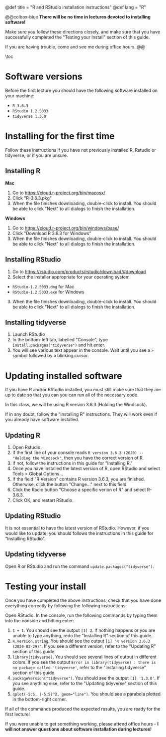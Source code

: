 @def title = "R and RStudio installation instructions"
@def lang = "R"

@@colbox-blue
**There will be no time in lectures devoted to installing software!**

Make sure you follow these directions closely, and make sure that you have successfully completed the "Testing your Install" section of this guide.

If you are having trouble, come and see me during office hours.
@@

\toc

# Software versions

Before the first lecture you should have the following software installed on your machine:
* `R 3.6.3`
* `RStudio 1.2.5033`
* `tidyverse 1.3.0`

# Installing for the first time

Follow these instructions if you have not previously installed R, Rstudio or tidyverse, or if you are unsure.

## Installing R

**Mac**
1. Go to <https://cloud.r-project.org/bin/macosx/>
1. Click "R-3.6.3.pkg"
1. When the file finishes downloading, double-click to install. You should be able to click "Next" to all dialogs to finish the installation.

**Windows**
1. Go to <https://cloud.r-project.org/bin/windows/base/>
1. Click "Download R 3.6.3 for Windows"
1. When the file finishes downloading, double-click to install. You should be able to click "Next" to all dialogs to finish the installation.

## Installing RStudio
1. Go to <https://rstudio.com/products/rstudio/download/#download>
2. Select the installer appropriate for your operating system
  * `RStudio-1.2.5033.dmg` for Mac
  * `RStudio-1.2.5033.exe` for Windows
3. When the file finishes downloading, double-click to install. You should be able to click "Next" to all dialogs to finish the installation.

## Installing tidyverse
1. Launch RStudio
1. In the bottom-left tab, labelled "Console", type `install.packages("tidyverse")` and hit enter.
1. You will see various text appear in the console. Wait until you see a `>` symbol followed by a blinking cursor.

# Updating installed software

If you have R and/or RStudio installed, you must still make sure that they are up to date so that you can you can run all of the necessary code.

In this class, we will be using R version 3.6.3 (Holding the Windsock).

If in any doubt, follow the "Installing R" instructions.
They will work even if you already have software installed.

## Updating R

1. Open Rstudio.
1. If the first line of your console reads `R version 3.6.3 (2020) -- "Holding the Windsock"`, then you have the correct version of R.
1. If not, follow the instructions in this guide for "Installing R."
1. Once you have installed the latest version of R, open RStudio and select Tools > Global Options...
1. If the field "R Version" contains R version 3.6.3, you are finished. Otherwise, click the button "Change..." next to this field.
1. Click the Radio button "Choose a specific verion of R" and select R-3.6.3.
1. Click OK, and restart RStudio.

## Updating RStudio

It is not essential to have the latest version of RStudio.
However, if you would like to update, you should follows the instructions in this guide for "Installing RStudio".

## Updating tidyverse

Open R or RStudio and run the command `update.packages("tidyverse")`.

# Testing your install
Once you have completed the above instructions, check that you have done everything correctly by following the following instructions:

Open RStudio.
In the console, run the following commands by typing them into the console and hitting enter:
1. `1 + 1`. You should see the output `[1] 2`. If nothing happens or you are unable to type anything, redo the "Installing R" section of this guide.
1. `R.version.string`. You should see the output `[1] "R version 3.6.3 (2020-02-29)"`. If you see a different version, refer to the "Updating R" section of this guide.
1. `library(tidyverse)`. You should see several lines of output in different colors. If you see the output `Error in library(tidyverse) : there is no package called 'tidyverse'`, refer to the "Installing tidyverse" section of this guide.
1. `packageVersion("tidyverse")`. You should see the output `[1] '1.3.0'`. If you see anything else, refer to the "Updating tidyverse" section of this guide.
1. `qplot(-5:5, (-5:5)^2, geom="line")`. You should see a parabola plotted in the bottom-right corner.

If all of the commands produced the expected results, you are ready for the first lecture!

If you were unable to get something working, please attend office hours - **I will not answer questions about software installation during lectures!**
